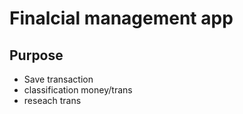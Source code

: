 # Finalcial management app

## Purpose

- Save transaction 
- classification money/trans
- reseach trans